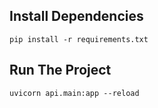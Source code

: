 ## Install Dependencies
```
pip install -r requirements.txt
```

## Run The Project

```
uvicorn api.main:app --reload
```
